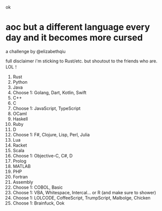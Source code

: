 ok

# aoc but a different language every day and it becomes more cursed

a challenge by @elizabethqiu

full disclaimer i'm sticking to Rust/etc. but shoutout to the friends who are. LOL！

1. Rust
2. Python
3. Java
4. Choose 1: Golang, Dart, Kotlin, Swift
5. C++
6. C
7. Choose 1: JavaScript, TypeScript
8. OCaml
9. Haskell
10. Ruby
11. D
12. Choose 1: F#, Clojure, Lisp, Perl, Julia
13. Lua
14. Racket
15. Scala
16. Choose 1: Objective-C, C#, D 
17. Prolog
18. MATLAB
19. PHP
20. Fortran
21. Assembly
22. Choose 1: COBOL, Basic
23. Choose 1: VBA, Whitespace, Intercal... or R (and make sure to shower)
24. Choose 1: LOLCODE, CoffeeScript, TrumpScript, Malbolge, Chicken
25.  Choose 1: Brainfuck, Ook